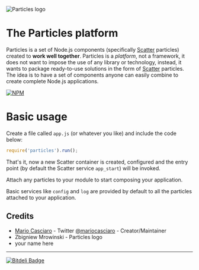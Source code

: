 ![Particles logo](https://raw.github.com/particles/particles/master/img/particles_logo_140.png)

# The Particles platform

Particles is a set of Node.js components (specifically [Scatter](https://github.com/mariocasciaro/scatter) particles) 
created to **work well together**. Particles is a *platform*, not a framework, 
it does not want to impose the use of any library or technology, instead, it wants to package ready-to-use solutions in 
the form of [Scatter](https://github.com/mariocasciaro/scatter) particles.
The idea is to have a set of components anyone can easily combine to create complete Node.js applications.

[![NPM](https://nodei.co/npm/particles.png?downloads=true)](https://nodei.co/npm/particles/)


# Basic usage

Create a file called `app.js` (or whatever you like) and include the code below:

```javascript
require('particles').run();
```

That's it, now a new Scatter container is created, configured and the entry point (by default the Scatter service `app_start`)
will be invoked.

Attach any particles to your module to start composing your application.

Basic services like `config` and `log` are provided by default to all the particles attached to your application.

## Credits

* [Mario Casciaro](https://github.com/mariocasciaro) - Twitter [@mariocasciaro](https://twitter.com/mariocasciaro) - Creator/Maintainer
* Zbigniew Mrowinski - Particles logo
* your name here

---


[![Bitdeli Badge](https://d2weczhvl823v0.cloudfront.net/particles/particles/trend.png)](https://bitdeli.com/free "Bitdeli Badge")

